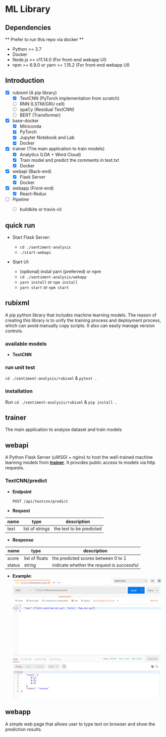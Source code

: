 # ML Library

## Dependencies
** Prefer to run this repo via docker **
- Python >= 3.7
- Docker
- Node.js >= v11.14.0 (For front-end webapp UI)
- npm >= 6.9.0 or yarn >= 1.15.2 (For front-end webapp UI)


## Introduction
- [x] rubixml (A pip library)
  - [x] TextCNN (PyTorch implementation from scratch)
  - [ ] RNN (LSTM/GRU cell)
  - [ ] spaCy (Residual TextCNN)
  - [ ] BERT (Transformer)

- [x] base-docker
  - [x] Miniconda
  - [x] PyTorch
  - [x] Jupyter Notebook and Lab
  - [x] Docker

- [x] trainer (The main application to train models)
  - [x] Analytics (LDA + Word Cloud)
  - [x] Train model and predict the comments in test.txt
  - [x] Docker

- [x] webapi (Back-end)
  - [x] Flask Server
  - [x] Docker

- [x] webapp (Front-end)
  - [x] React-Redux

- [ ] Pipeline
  - [ ] buildkite or travis-cli


## quick run

- Start Flask Server:
  - `cd ./sentiment-analysis`
  - `./start-webapi`

- Start UI:
  - (optional) instal yarn (preferred) or npm
  - `cd ./sentiment-analysis/webapp`
  - `yarn install` or `npm install`
  - `yarn start` or `npm start`


## rubixml
A pip python library that includes machine learning models. The reason of creating this library is to unify the training process and deployment process, which can avoid manually copy scripts. It also can easily manage version controls.

### available models
- **TextCNN**

### run unit test
`cd ./sentiment-analysis/rubixml` & `pytest .`

### installation
Run `cd ./sentiment-analysis/rubixml` & `pip install .`


## trainer
The main application to analyse dataset and train models



## webapi
A Python Flask Server (uWSGI + nginx) to host the well-trained machine learning models from **[trainer](#trainer)**. It provides public access to models via http requests.

### TextCNN/predict
- **Endpoint**
  ``` HTTP
  POST /api/textcnn/predict
  ```

- **Request**

| name       | type            | description                    |
| ---------- | ---------       | ------------------------------ |
| text       | list of strings | the text to be predicted       |  

- **Response**

| name       | type            | description                    |
| ---------- | ---------       | ------------------------------ |
| score      | list of floats  | the predicted scores between 0 to 1       |
| status     | string          | indicate whether the request is successful |


- **Example**:
![webapi1](./docs/imgs/webapi1.png)


## webapp
A simple web page that allows user to type text on browser and show the prediction results.
